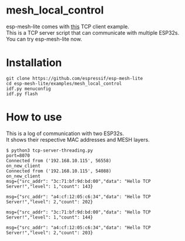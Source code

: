 # mesh_local_control
esp-mesh-lite comes with [this](https://github.com/espressif/esp-mesh-lite/tree/master/examples/mesh_local_control) TCP client example.   
This is a TCP server script that can communicate with multiple ESP32s.   
You can try esp-mesh-lite now.   

# Installation

```
git clone https://github.com/espressif/esp-mesh-lite
cd esp-mesh-lite/examples/mesh_local_control
idf.py menuconfig
idf.py flash
```


# How to use
This is a log of communication with two ESP32s.   
It shows their respective MAC addresses and MESH layers.   
```
$ python3 tcp-server-threading.py
port=8070
Connected from ('192.168.10.115', 56558)
on_new_client
Connected from ('192.168.10.115', 54088)
on_new_client
msg={"src_addr": "3c:71:bf:9d:bd:00","data": "Hello TCP Server!","level": 1,"count": 143}

msg={"src_addr": "a4:cf:12:05:c6:34","data": "Hello TCP Server!","level": 2,"count": 202}

msg={"src_addr": "3c:71:bf:9d:bd:00","data": "Hello TCP Server!","level": 1,"count": 144}

msg={"src_addr": "a4:cf:12:05:c6:34","data": "Hello TCP Server!","level": 2,"count": 203}
```

